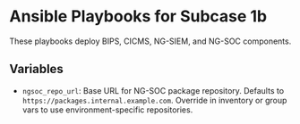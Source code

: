 # Ansible Playbooks for Subcase 1b

These playbooks deploy BIPS, CICMS, NG-SIEM, and NG-SOC components.

## Variables

- `ngsoc_repo_url`: Base URL for NG-SOC package repository. Defaults to `https://packages.internal.example.com`. Override in inventory or group vars to use environment-specific repositories.
